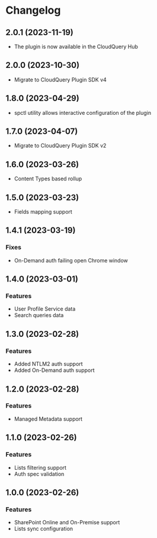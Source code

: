 # Changelog

## 2.0.1 (2023-11-19)

- The plugin is now available in the CloudQuery Hub

## 2.0.0 (2023-10-30)

- Migrate to CloudQuery Plugin SDK v4

## 1.8.0 (2023-04-29)

- spctl utility allows interactive configuration of the plugin

## 1.7.0 (2023-04-07)

- Migrate to CloudQuery Plugin SDK v2

## 1.6.0 (2023-03-26)

- Content Types based rollup

## 1.5.0 (2023-03-23)

- Fields mapping support

## 1.4.1 (2023-03-19)

### Fixes

- On-Demand auth failing open Chrome window

## 1.4.0 (2023-03-01)

### Features

- User Profile Service data
- Search queries data

## 1.3.0 (2023-02-28)

### Features

- Added NTLM2 auth support
- Added On-Demand auth support

## 1.2.0 (2023-02-28)

### Features

- Managed Metadata support

## 1.1.0 (2023-02-26)

### Features

- Lists filtering support
- Auth spec validation

## 1.0.0 (2023-02-26)

### Features

- SharePoint Online and On-Premise support
- Lists sync configuration
